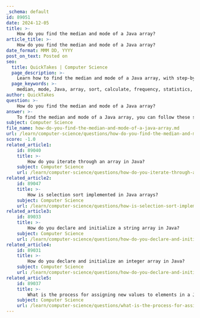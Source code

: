 ```yaml
---
_schema: default
id: 89051
date: 2024-12-05
title: >-
    How do you find the median and mode of a Java array?
article_title: >-
    How do you find the median and mode of a Java array?
date_format: MMM DD, YYYY
post_on_text: Posted on
seo:
  title: QuickTakes | Computer Science
  page_description: >-
    Learn how to find the median and mode of a Java array, with step-by-step instructions and sample code for calculating both statistics.
  page_keywords: >-
    median, mode, Java, array, sort, calculate, frequency, statistics, programming, HashMap
author: QuickTakes
question: >-
    How do you find the median and mode of a Java array?
answer: >-
    To find the median and mode of a Java array, you can follow these steps:\n\n### Finding the Median\n\n1. **Sort the Array**: The first step in finding the median is to sort the array. The median is defined as the middle value of a sorted array. If the array has an even number of elements, the median is the average of the two middle values.\n\n2. **Calculate the Median**:\n   - If the number of elements (N) is odd, the median is the element at index `N/2`.\n   - If N is even, the median is the average of the elements at indices `N/2 - 1` and `N/2`.\n\nHere is a sample Java code to calculate the median:\n\n```java\nimport java.util.Arrays;\n\npublic class MedianCalculator {\n    public static double findMedian(int[] array) {\n        Arrays.sort(array); // Sort the array\n        int n = array.length;\n        if (n % 2 == 0) {\n            // If even, return the average of the two middle elements\n            return (array[n / 2 - 1] + array[n / 2]) / 2.0;\n        } else {\n            // If odd, return the middle element\n            return array[n / 2];\n        }\n    }\n\n    public static void main(String[] args) {\n        int[] numbers = {5, 3, 8, 1, 2};\n        System.out.println("Median: " + findMedian(numbers));\n    }\n}\n```\n\n### Finding the Mode\n\n1. **Count Frequencies**: To find the mode, you need to count how many times each number appears in the array.\n\n2. **Determine the Mode**: The mode is the number that appears most frequently. If no number is repeated, then the dataset has no mode.\n\nHere is a sample Java code to calculate the mode:\n\n```java\nimport java.util.HashMap;\nimport java.util.Map;\n\npublic class ModeCalculator {\n    public static Integer findMode(int[] array) {\n        Map<Integer, Integer> frequencyMap = new HashMap<>();\n        for (int num : array) {\n            frequencyMap.put(num, frequencyMap.getOrDefault(num, 0) + 1);\n        }\n\n        int mode = array[0];\n        int maxCount = 0;\n        for (Map.Entry<Integer, Integer> entry : frequencyMap.entrySet()) {\n            if (entry.getValue() > maxCount) {\n                maxCount = entry.getValue();\n                mode = entry.getKey();\n            }\n        }\n\n        // Check if there is no mode\n        if (maxCount == 1) {\n            return null; // No mode\n        }\n        return mode;\n    }\n\n    public static void main(String[] args) {\n        int[] numbers = {1, 2, 2, 3, 4, 4, 4, 5};\n        System.out.println("Mode: " + findMode(numbers));\n    }\n}\n```\n\n### Summary\n\n- **Median**: Sort the array and find the middle value(s).\n- **Mode**: Count the frequency of each element and identify the one with the highest count.\n\nThis approach provides a clear and efficient way to calculate both the median and mode of an array in Java.
subject: Computer Science
file_name: how-do-you-find-the-median-and-mode-of-a-java-array.md
url: /learn/computer-science/questions/how-do-you-find-the-median-and-mode-of-a-java-array
score: -1.0
related_article1:
    id: 89040
    title: >-
        How do you iterate through an array in Java?
    subject: Computer Science
    url: /learn/computer-science/questions/how-do-you-iterate-through-an-array-in-java
related_article2:
    id: 89047
    title: >-
        How is selection sort implemented in Java arrays?
    subject: Computer Science
    url: /learn/computer-science/questions/how-is-selection-sort-implemented-in-java-arrays
related_article3:
    id: 89033
    title: >-
        How do you declare and initialize a string array in Java?
    subject: Computer Science
    url: /learn/computer-science/questions/how-do-you-declare-and-initialize-a-string-array-in-java
related_article4:
    id: 89031
    title: >-
        How do you declare and initialize an integer array in Java?
    subject: Computer Science
    url: /learn/computer-science/questions/how-do-you-declare-and-initialize-an-integer-array-in-java
related_article5:
    id: 89037
    title: >-
        What is the process for assigning new values to elements in a Java array?
    subject: Computer Science
    url: /learn/computer-science/questions/what-is-the-process-for-assigning-new-values-to-elements-in-a-java-array
---
```


&nbsp;